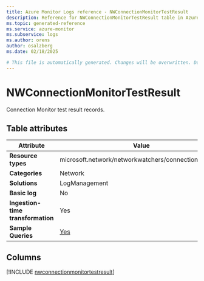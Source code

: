 ```yaml
---
title: Azure Monitor Logs reference - NWConnectionMonitorTestResult
description: Reference for NWConnectionMonitorTestResult table in Azure Monitor Logs.
ms.topic: generated-reference
ms.service: azure-monitor
ms.subservice: logs
ms.author: orens
author: osalzberg
ms.date: 02/18/2025

# This file is automatically generated. Changes will be overwritten. Do not change this file directly.
---
```


# NWConnectionMonitorTestResult

Connection Monitor test result records.


## Table attributes

|Attribute|Value|
|---|---|
|**Resource types**|microsoft.network/networkwatchers/connectionmonitors|
|**Categories**|Network|
|**Solutions**| LogManagement|
|**Basic log**|No|
|**Ingestion-time transformation**|Yes|
|**Sample Queries**|[Yes](/azure/azure-monitor/reference/queries/nwconnectionmonitortestresult)|



## Columns
  
[!INCLUDE [nwconnectionmonitortestresult](~/reusable-content/ce-skilling/azure/includes/azure-monitor/reference/tables/nwconnectionmonitortestresult-include.md)]
